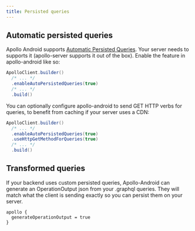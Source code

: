 ```yaml
---
title: Persisted queries 
---
```


## Automatic persisted queries

Apollo Android supports [Automatic Persisted Queries](https://www.apollographql.com/docs/apollo-server/performance/apq/).
Your server needs to supports it (apollo-server supports it out of the box).
Enable the feature in apollo-android like so:

```java
ApolloClient.builder()
  /* ... */
  .enableAutoPersistedQueries(true)
  /* ... */
  .build()
```

You can optionally configure apollo-android to send GET HTTP verbs for queries, to benefit from caching if your server uses a CDN:
```java
ApolloClient.builder()
  /* ... */
  .enableAutoPersistedQueries(true)
  .useHttpGetMethodForQueries(true)
  /* ... */
  .build()
```


## Transformed queries

If your backend uses custom persisted queries, Apollo-Android can generate an OperationOutput json from your .graphql queries. They will match what the client is sending exactly so you can persist them on your server.

```
apollo {
  generateOperationOutput = true
}
```
